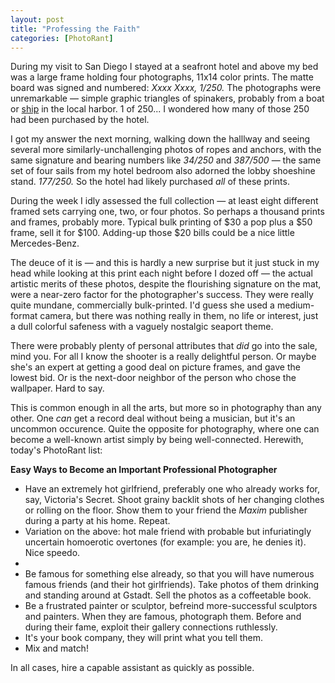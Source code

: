 ```yaml
---
layout: post
title: "Professing the Faith"
categories: [PhotoRant]
---
```

<p>During my visit to San Diego I stayed at a seafront hotel and above my bed was a large frame holding four photographs, 11x14 color prints. The matte board was signed and numbered: <i>Xxxx Xxxx, 1/250.</i> The photographs were unremarkable &#151; simple graphic triangles of spinakers, probably from a boat or <a href="http://www.sdmaritime.com/ContentPage.asp?ContentID=9" target="linkframe">ship</a> in the local harbor. 1 of 250... I wondered how many of those 250 had been purchased by the hotel.</p>

<p>I got my answer the next morning, walking down the halllway and seeing several more similarly-unchallenging photos of ropes and anchors, with the same signature and bearing numbers like <i>34/250</i> and <i>387/500</i> &#151; the same set of four sails from my hotel bedroom also adorned the lobby shoeshine stand. <i>177/250.</i> So the hotel had likely purchased <i>all</i> of these prints.</p>

<p>During the week I idly assessed the full collection &#151; at least eight different framed sets carrying one, two, or four photos. So perhaps a thousand prints and frames, probably more. Typical bulk printing of $30 a pop plus a $50 frame, sell it for $100. Adding-up those $20 bills could be a nice little Mercedes-Benz.</p>

<p>The deuce of it is &#151; and this is hardly a new surprise but it just stuck in my head while looking at this print each night before I dozed off &#151; the actual artistic merits of these photos, despite the flourishing signature on the mat, were a near-zero factor for the photographer's success. They were really quite mundane, commercially bulk-printed. I'd guess she used a medium-format camera, but there was nothing really in them, no life or interest, just a dull colorful safeness with a vaguely nostalgic seaport theme.</p>

<p>There were probably plenty of personal attributes that <i>did</i> go into the sale, mind you. For all I know the shooter is a really delightful person. Or maybe she's an expert at getting a good deal on picture frames, and gave the lowest bid. Or is the next-door neighbor of the person who chose the wallpaper. Hard to say.</p>

<p>This is common enough in all the arts, but more so in photography than any other. One <i>can</i> get a record deal without being a musician, but it's an uncommon occurence. Quite the opposite for photography, where one can become a well-known artist simply by being well-connected. Herewith, today's PhotoRant list:</p>

<b>Easy Ways to Become an Important Professional Photographer</b>

<ul>
<li>Have an extremely hot girlfriend, preferably one who already works for, say, Victoria's Secret. Shoot grainy backlit shots of her changing clothes or rolling on the floor. Show them to your friend the <i>Maxim</i> publisher during a party at his home. Repeat.</li>
<li>Variation on the above: hot male friend with probable but infuriatingly uncertain homoerotic overtones (for example: you are, he denies it). Nice speedo.<li>
<li>Be famous for something else already, so that you will have numerous famous friends (and their hot girlfriends). Take photos of them drinking and standing around at Gstadt. Sell the photos as a coffeetable book.</li>
<li>Be a frustrated painter or sculptor, befreind more-successful sculptors and painters. When they are famous, photograph them. Before and during their fame, exploit their gallery connections ruthlessly.</li>
<li>It's your book company, they will print what you tell them.</li>
<li>Mix and match!</li>
</ul>

<p>In all cases, hire a capable assistant as quickly as possible.</p>


